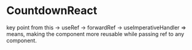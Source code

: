 # CountdownReact
key point from this 
-> useRef
-> forwardRef
-> useImperativeHandler => means, making the component more reusable while passing ref to any component.